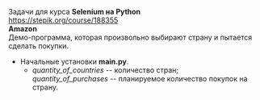 Задачи для курса **Selenium на Python**  
https://stepik.org/course/188355  
**Amazon**  
Демо-программа, которая произвольно выбирают страну и пытается сделать покупки.
  + Начальные установки **main.py**.  
    + _quantity_of_countries_ -- количество стран;  
      _quantity_of_purchases_ -- планируемое количество покупок на страну.
